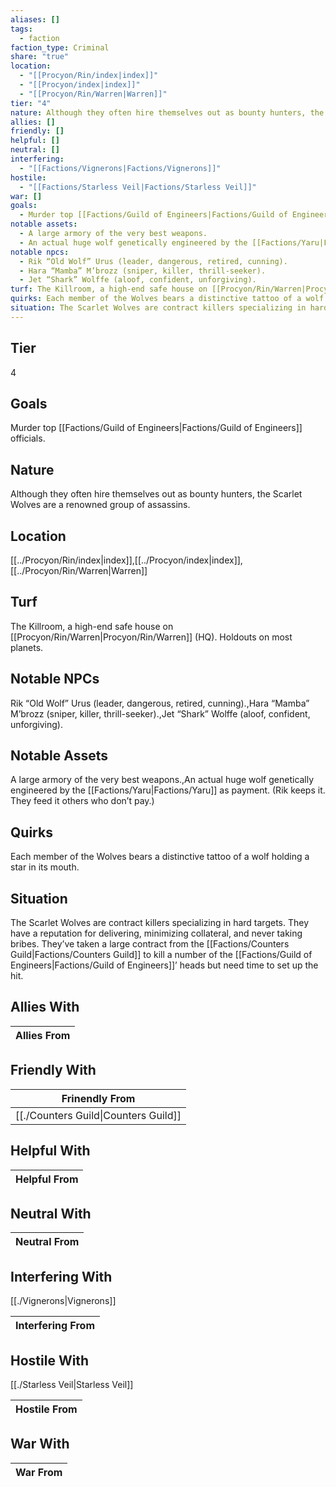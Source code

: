 ```yaml
---
aliases: []
tags:
  - faction
faction_type: Criminal
share: "true"
location:
  - "[[Procyon/Rin/index|index]]"
  - "[[Procyon/index|index]]"
  - "[[Procyon/Rin/Warren|Warren]]"
tier: "4"
nature: Although they often hire themselves out as bounty hunters, the Scarlet Wolves are a renowned group of assassins.
allies: []
friendly: []
helpful: []
neutral: []
interfering:
  - "[[Factions/Vignerons|Factions/Vignerons]]"
hostile:
  - "[[Factions/Starless Veil|Factions/Starless Veil]]"
war: []
goals:
  - Murder top [[Factions/Guild of Engineers|Factions/Guild of Engineers]] officials.
notable assets:
  - A large armory of the very best weapons.
  - An actual huge wolf genetically engineered by the [[Factions/Yaru|Factions/Yaru]] as payment. (Rik keeps it. They feed it others who don’t pay.)
notable npcs:
  - Rik “Old Wolf” Urus (leader, dangerous, retired, cunning).
  - Hara “Mamba” M’brozz (sniper, killer, thrill-seeker).
  - Jet “Shark” Wolffe (aloof, confident, unforgiving).
turf: The Killroom, a high-end safe house on [[Procyon/Rin/Warren|Procyon/Rin/Warren]] (HQ). Holdouts on most planets.
quirks: Each member of the Wolves bears a distinctive tattoo of a wolf holding a star in its mouth.
situation: The Scarlet Wolves are contract killers specializing in hard targets. They have a reputation for delivering, minimizing collateral, and never taking bribes. They’ve taken a large contract from the [[Factions/Counters Guild|Factions/Counters Guild]] to kill a number of the [[Factions/Guild of Engineers|Factions/Guild of Engineers]]’ heads but need time to set up the hit.
---
```

## Tier

4

## Goals

Murder top [[Factions/Guild of Engineers|Factions/Guild of Engineers]] officials.

## Nature

Although they often hire themselves out as bounty hunters, the Scarlet Wolves are a renowned group of assassins.

## Location

[[../Procyon/Rin/index|index]],[[../Procyon/index|index]],[[../Procyon/Rin/Warren|Warren]]

## Turf

The Killroom, a high-end safe house on [[Procyon/Rin/Warren|Procyon/Rin/Warren]] (HQ). Holdouts on most planets.

## Notable NPCs

Rik “Old Wolf” Urus (leader, dangerous, retired, cunning).,Hara “Mamba” M’brozz (sniper, killer, thrill-seeker).,Jet “Shark” Wolffe (aloof, confident, unforgiving).

## Notable Assets

A large armory of the very best weapons.,An actual huge wolf genetically engineered by the [[Factions/Yaru|Factions/Yaru]] as payment. (Rik keeps it. They feed it others who don’t pay.)

## Quirks

Each member of the Wolves bears a distinctive tattoo of a wolf holding a star in its mouth.

## Situation

The Scarlet Wolves are contract killers specializing in hard targets. They have a reputation for delivering, minimizing collateral, and never taking bribes. They’ve taken a large contract from the [[Factions/Counters Guild|Factions/Counters Guild]] to kill a number of the [[Factions/Guild of Engineers|Factions/Guild of Engineers]]’ heads but need time to set up the hit.

## Allies With



| Allies From |
| ----------- |


## Friendly With



| Frinendly From                                 |
| ---------------------------------------------- |
| [[./Counters Guild\|Counters Guild]] |


## Helpful With



| Helpful From |
| ------------ |


## Neutral With




| Neutral From |
| ------------ |



## Interfering With

[[./Vignerons|Vignerons]]


| Interfering From |
| ---------------- |



## Hostile With

[[./Starless Veil|Starless Veil]]


| Hostile From |
| ------------ |



## War With



| War From |
| -------- |

